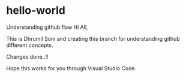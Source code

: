 # hello-world
Understanding github flow
Hi All,

This is Dhrumil Soni and creating this branch for understanding github different concepts.

Changes done..!!

Hope this works for you through Visual Studio Code.
